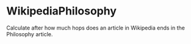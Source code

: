 # WikipediaPhilosophy
Calculate after how much hops does an article in Wikipedia ends in the Philosophy article.
